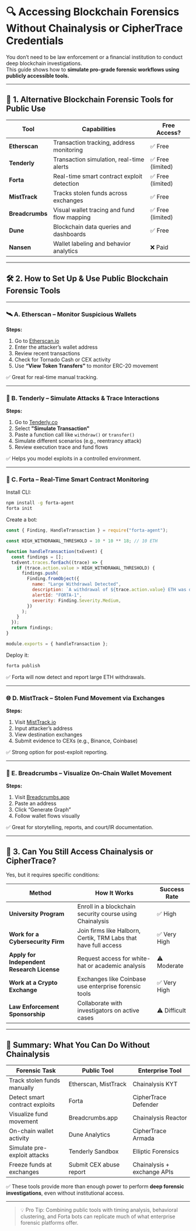 # 🔍 Accessing Blockchain Forensics Without Chainalysis or CipherTrace Credentials

You don’t need to be law enforcement or a financial institution to conduct deep blockchain investigations.  
This guide shows how to **simulate pro-grade forensic workflows using publicly accessible tools.**

---

## 📌 1. Alternative Blockchain Forensic Tools for Public Use

| Tool            | Capabilities                                | Free Access?      |
| --------------- | ------------------------------------------- | ----------------- |
| **Etherscan**   | Transaction tracking, address monitoring    | ✅ Free           |
| **Tenderly**    | Transaction simulation, real-time alerts    | ✅ Free (limited) |
| **Forta**       | Real-time smart contract exploit detection  | ✅ Free (limited) |
| **MistTrack**   | Tracks stolen funds across exchanges        | ✅ Free           |
| **Breadcrumbs** | Visual wallet tracing and fund flow mapping | ✅ Free (limited) |
| **Dune**        | Blockchain data queries and dashboards      | ✅ Free           |
| **Nansen**      | Wallet labeling and behavior analytics      | ❌ Paid           |

---

## 🛠️ 2. How to Set Up & Use Public Blockchain Forensic Tools

---

### 🛰️ A. Etherscan – Monitor Suspicious Wallets

**Steps:**

1. Go to [Etherscan.io](https://etherscan.io)
2. Enter the attacker’s wallet address
3. Review recent transactions
4. Check for Tornado Cash or CEX activity
5. Use **“View Token Transfers”** to monitor ERC-20 movement

✅ Great for real-time manual tracking.

---

### 🧪 B. Tenderly – Simulate Attacks & Trace Interactions

**Steps:**

1. Go to [Tenderly.co](https://tenderly.co)
2. Select **"Simulate Transaction"**
3. Paste a function call like `withdraw()` or `transfer()`
4. Simulate different scenarios (e.g., reentrancy attack)
5. Review execution trace and fund flows

✅ Helps you model exploits in a controlled environment.

---

### 📡 C. Forta – Real-Time Smart Contract Monitoring

Install CLI:

```bash
npm install -g forta-agent
forta init
```

Create a bot:

```js
const { Finding, HandleTransaction } = require("forta-agent");

const HIGH_WITHDRAWAL_THRESHOLD = 10 * 10 ** 18; // 10 ETH

function handleTransaction(txEvent) {
  const findings = [];
  txEvent.traces.forEach((trace) => {
    if (trace.action.value > HIGH_WITHDRAWAL_THRESHOLD) {
      findings.push(
        Finding.fromObject({
          name: "Large Withdrawal Detected",
          description: `A withdrawal of ${trace.action.value} ETH was detected`,
          alertId: "FORTA-1",
          severity: Finding.Severity.Medium,
        })
      );
    }
  });
  return findings;
}

module.exports = { handleTransaction };
```

Deploy it:

```bash
forta publish
```

✅ Forta will now detect and report large ETH withdrawals.

---

### 🌐 D. MistTrack – Stolen Fund Movement via Exchanges

**Steps:**

1. Visit [MistTrack.io](https://misttrack.io)
2. Input attacker’s address
3. View destination exchanges
4. Submit evidence to CEXs (e.g., Binance, Coinbase)

✅ Strong option for post-exploit reporting.

---

### 🧭 E. Breadcrumbs – Visualize On-Chain Wallet Movement

**Steps:**

1. Visit [Breadcrumbs.app](https://breadcrumbs.app)
2. Paste an address
3. Click “Generate Graph”
4. Follow wallet flows visually

✅ Great for storytelling, reports, and court/IR documentation.

---

## 📌 3. Can You Still Access Chainalysis or CipherTrace?

Yes, but it requires specific conditions:

| Method                                     | How It Works                                                    | Success Rate |
| ------------------------------------------ | --------------------------------------------------------------- | ------------ |
| **University Program**                     | Enroll in a blockchain security course using Chainalysis        | ✅ High      |
| **Work for a Cybersecurity Firm**          | Join firms like Halborn, Certik, TRM Labs that have full access | ✅ Very High |
| **Apply for Independent Research License** | Request access for white-hat or academic analysis               | ⚠️ Moderate  |
| **Work at a Crypto Exchange**              | Exchanges like Coinbase use enterprise forensic tools           | ✅ Very High |
| **Law Enforcement Sponsorship**            | Collaborate with investigators on active cases                  | ⚠️ Difficult |

---

## 🚀 Summary: What You Can Do Without Chainalysis

| Forensic Task                  | Public Tool             | Enterprise Tool             |
| ------------------------------ | ----------------------- | --------------------------- |
| Track stolen funds manually    | Etherscan, MistTrack    | Chainalysis KYT             |
| Detect smart contract exploits | Forta                   | CipherTrace Defender        |
| Visualize fund movement        | Breadcrumbs.app         | Chainalysis Reactor         |
| On-chain wallet activity       | Dune Analytics          | CipherTrace Armada          |
| Simulate pre-exploit attacks   | Tenderly Sandbox        | Elliptic Forensics          |
| Freeze funds at exchanges      | Submit CEX abuse report | Chainalysis + exchange APIs |

✅ These tools provide more than enough power to perform **deep forensic investigations**, even without institutional access.

---

> 💡 Pro Tip: Combining public tools with timing analysis, behavioral clustering, and Forta bots can replicate much of what enterprise forensic platforms offer.
